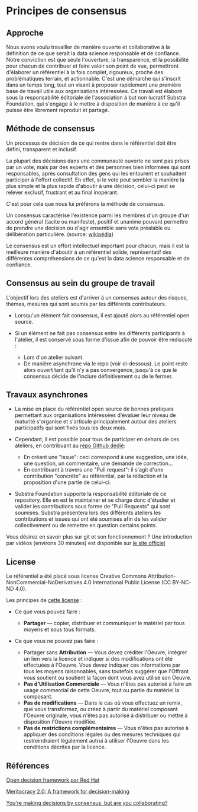# Principes de consensus

## Approche

Nous avons voulu travailler de manière ouverte et collaborative à la définition de ce que serait la data science responsable et de confiance. Notre conviction est que seule l'ouverture, la transparence, et la possibilité pour chacun de contribuer et faire valoir son point de vue, permettront d'élaborer un référentiel à la fois complet, rigoureux, proche des problématiques terrain, et actionnable. C'est une démarche qui s'inscrit dans un temps long, tout en visant à proposer rapidement une première base de travail utile aux organisations intéressées.
Ce travail est élaboré sous la responsabilité éditoriale de l'association à but non lucratif Substra Foundation, qui s'engage à le mettre à disposition de manière à ce qu'il puisse être librement reproduit et partagé.

## Méthode de consensus

Un processus de décision de ce qui rentre dans le référentiel doit être défini, transparent et inclusif.

La plupart des décisions dans une communauté ouverte ne sont pas prises par un vote, mais par des experts et des personnes bien informées qui sont responsables, après consultation des gens qui les entourent et souhaitent participer à l'effort collectif.
En effet, si le vote peut sembler la manière la plus simple et la plus rapide d'aboutir à une décision, celui-ci peut se relever exclusif, frustrant et au final inopérant.

C'est pour cela que nous lui préférons la méthode de consensus.

Un consensus caractérise l'existence parmi les membres d'un groupe d'un accord général (tacite ou manifeste), positif et unanime pouvant permettre de prendre une décision ou d'agir ensemble sans vote préalable ou délibération particulière. (source: [wikipédia](https://fr.wikipedia.org/wiki/Consensus))

Le consensus est un effort intellectuel important pour chacun, mais il est la meilleure manière d'aboutir à un référentiel solide, représentatif des différentes compréhensions de ce qu'est la data science responsable et de confiance.

## Consensus au sein du groupe de travail

L'objectif lors des ateliers est d'arriver à un consensus autour des risques, thèmes, mesures qui sont soumis par les différents contributeurs.

- Lorsqu'un élément fait consensus, il est ajouté alors au référentiel open source.

- Si un élément ne fait pas consensus entre les différents participants à l'atelier, il est conservé sous forme d'issue afin de pouvoir être rediscuté :
  - Lors d'un atelier suivant.
  - De manière asynchrone via le repo (voir ci-dessous).
Le point reste alors ouvert tant qu'il n'y a pas convergence, jusqu'à ce que le consensus décide de l'inclure définitivement ou de le fermer.

## Travaux asynchrones

- La mise en place du référentiel open source de bonnes pratiques permettant aux organisations intéressées d'évaluer leur niveau de maturité s'organise et s'articule principalement autour des ateliers participatifs qui sont fixés tous les deux mois.

- Cependant, il est possible pour tous de participer en dehors de ces ateliers, en contribuant au [repo Github dédié](https://github.com/SubstraFoundation/referentiel-ds-responsable-confiance):
  - En créant une "issue": ceci correspond à une suggestion, une idée, une question, un commentaire, une demande de correction...
  - En contribuant à travers une "Pull request": il s'agit d'une contribution "concrète" au référential, par la rédaction et la proposition d'une partie de celui-ci.

- Substra Foundation supporte la responsabilité éditoriale de ce repository. Elle en est le maintainer et se charge donc d'étudier et valider les contributions sous forme de "Pull Requests" qui sont soumises.
Substra présentera lors des différents ateliers les contributions et issues qui ont été soumises afin de les valider collectivement ou de remettre en question certains points.

Vous désirez en savoir plus sur git et son fonctionnement ? Une introduction par vidéos (environs 30 minutes) est disponible sur [le site officiel](https://git-scm.com/videos)    

## License

Le référentiel a été placé sous license Creative Commons Attribution-NonCommercial-NoDerivatives 4.0 International Public License (CC BY-NC-ND 4.0).

Les principes de [cette license](https://creativecommons.org/licenses/by-nc-nd/4.0/deed.fr) :

- Ce que vous pouvez faire :
  - **Partager** — copier, distribuer et communiquer le matériel par tous moyens et sous tous formats.

- Ce que vous ne pouvez pas faire :
  - Partager sans **Attribution** — Vous devez créditer l'Oeuvre, intégrer un lien vers la licence et indiquer si des modifications ont été effectuées à l'Oeuvre. Vous devez indiquer ces informations par tous les moyens raisonnables, sans toutefois suggérer que l'Offrant vous soutient ou soutient la façon dont vous avez utilisé son Oeuvre.
  - **Pas d’Utilisation Commerciale** — Vous n'êtes pas autorisé à faire un usage commercial de cette Oeuvre, tout ou partie du matériel la composant.
  - **Pas de modifications** — Dans le cas où vous effectuez un remix, que vous transformez, ou créez à partir du matériel composant l'Oeuvre originale, vous n'êtes pas autorisé à distribuer ou mettre à disposition l'Oeuvre modifiée.
  - **Pas de restrictions complémentaires** — Vous n'êtes pas autorisé à appliquer des conditions légales ou des mesures techniques qui restreindraient légalement autrui à utiliser l'Oeuvre dans les conditions décrites par la licence.

## Références

[Open decision framework  par Red Hat](https://github.com/red-hat-people-team/open-decision-framework/blob/master/ODF-community.pdf)

[Meritocracy 2.0: A framework for decision-making](https://opensource.com/open-organization/16/6/presenting-framework-meritocracy)

[You're making decisions by consensus, but are you collaborating?](https://opensource.com/business/10/10/youre-making-decisions-consensus-are-you-collaborating)
